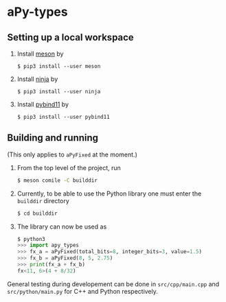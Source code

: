 # aPy-types

## Setting up a local workspace
1. Install [meson](https://mesonbuild.com/index.html) by
    ```
    $ pip3 install --user meson
    ```
2. Install [ninja](https://ninja-build.org/) by
    ```
    $ pip3 install --user ninja
    ```
3. Install [pybind11](https://pypi.org/project/pybind11/) by
    ```
    $ pip3 install --user pybind11
    ```

## Building and running
(This only applies to `aPyFixed` at the moment.)
1. From the top level of the project, run
    ```bash
    $ meson comile -C builddir
    ```
2. Currently, to be able to use the Python library one must enter the `builddir` directory
    ```bash
    $ cd builddir
    ```
3. The library can now be used as
    ```python
    $ python3
    >>> import apy_types
    >>> fx_a = aPyFixed(total_bits=8, integer_bits=3, value=1.5)
    >>> fx_b = aPyFixed(8, 5, 2.75)
    >>> print(fx_a + fx_b)
    fx<11, 6>(4 + 8/32)
    ```
General testing during developement can be done in `src/cpp/main.cpp` and `src/python/main.py` for C++ and Python respectively.